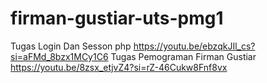 # firman-gustiar-uts-pmg1
Tugas Login Dan Sesson php
https://youtu.be/ebzqkJIl_cs?si=aFMd_8bzx1MCy1C6
Tugas Pemograman Firman Gustiar
https://youtu.be/8zsx_etjvZ4?si=rZ-46Cukw8Fnf8vx
